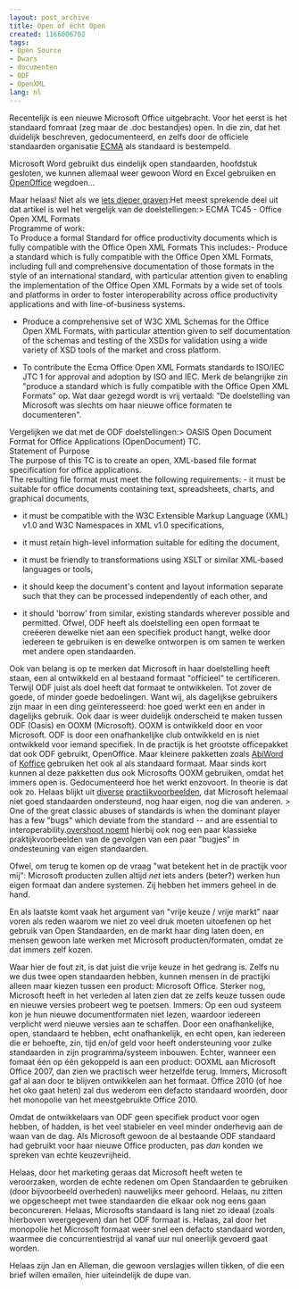```yaml
---
layout: post_archive
title: Open of écht Open
created: 1166006702
tags:
- Open Source
- Dwars
- documenten
- ODF
- OpenXML
lang: nl
---
```

Recentelijk is een nieuwe Microsoft Office uitgebracht. Voor het eerst is het standaard fomraat (zeg maar de .doc bestandjes) open. In die zin, dat het duidelijk beschreven, gedocumenteerd, en zelfs door de officiele standaarden organisatie [ECMA](http://www.ecma-international.org/memento/index.html) als standaard is bestempeld.

Microsoft Word gebruikt dus eindelijk open standaarden, hoofdstuk gesloten, we kunnen allemaal weer gewoon Word en Excel gebruiken en [OpenOffice](http://nl.openoffice.org/) wegdoen...

Maar helaas! Niet als we [iets dieper graven](http://www.groklaw.net/article.php?story=20061212025314700):<!--break-->Het meest sprekende deel uit dat artikel is wel het vergelijk van de doelstellingen:>     ECMA TC45 - Office Open XML Formats<br />    Programme of work:<br />    To Produce a formal Standard for office productivity documents which is fully compatible with the Office Open XML Formats This includes:-   Produce a standard which is fully compatible with the Office Open XML Formats, including full and comprehensive documentation of those formats in the style of an international standard, with particular attention given to enabling the implementation of the Office Open XML Formats by a wide set of tools and platforms in order to foster interoperability across office productivity applications and with line-of-business systems.  


*  Produce a comprehensive set of W3C XML Schemas for the Office Open XML Formats, with particular attention given to self documentation of the schemas and testing of the XSDs for validation using a wide variety of XSD tools of the market and cross platform.  


*  To contribute the Ecma Office Open XML Formats standards to ISO/IEC JTC 1 for approval and adoption by ISO and IEC.
Merk de belangrijke zin "produce a standard which is fully compatible with the Office Open XML Formats" op. Wat daar gezegd wordt is vrij vertaald: "De doelstelling van Microsoft was slechts om haar nieuwe office formaten te documenteren".

Vergelijken we dat met de ODF doelstellingen:>     OASIS Open Document Format for Office Applications (OpenDocument) TC. <br />Statement of Purpose<br />    The purpose of this TC is to create an open, XML-based file format specification for office applications.<br />    The resulting file format must meet the following requirements:  -  it must be suitable for office documents containing text, spreadsheets, charts, and graphical documents,  


*  it must be compatible with the W3C Extensible Markup Language (XML) v1.0 and W3C Namespaces in XML v1.0 specifications,  


*  it must retain high-level information suitable for editing the document,  


*  it must be friendly to transformations using XSLT or similar XML-based languages or tools,  


*  it should keep the document's content and layout information separate such that they can be processed independently of each other, and  


*  it should 'borrow' from similar, existing standards wherever possible and permitted.
Ofwel, ODF heeft als doelstelling een open formaat te creëeren dewelke niet aan een specifiek product hangt, welke door iedereen te gebruiken is en dewelke ontworpen is om samen te werken met andere open standaarden.

Ook van belang is op te merken dat Microsoft in haar doelstelling heeft staan, een al ontwikkeld en al bestaand formaat "officieel" te certificeren. Terwijl ODF juist als doel heeft dat formaat te ontwikkelen. Tot zover de goede, of minder goede bedoelingen. Want wij, als dagelijkse gebruikers zijn maar in een ding geïnteresseerd: hoe goed werkt een en ander in dagelijks gebruik. Ook daar is weer duidelijk onderscheid te maken tussen ODF (Oasis) en OOXM (Microsoft). OOXM is ontwikkeld door en voor Microsoft. ODF is door een onafhankelijke club ontwikkeld en is niet ontwikkeld voor iemand specifiek. In de practijk is het grootste officepakket dat ook ODF gebruikt, OpenOffice. Maar kleinere pakketten zoals [AbiWord](http://www.abisource.com/) of [Koffice](http://www.koffice.org/) gebruiken het ook al als standaard formaat. Maar sinds kort kunnen al deze pakketten dus ook Microsofts OOXM gebruiken, omdat het immers open is. Gedocumenteerd hoe het werkt enzovoort. In theorie is dat ook zo. Helaas blijkt uit [diverse](http://news.com.com/2100-1032-5088642.html) [practijkvoorbeelden](http://www.networkworld.com/news/2000/0511kerberos.html), dat Microsoft helemaal niet goed standaarden ondersteund, nog haar eigen, nog die van anderen. > One of the great classic abuses of standards is when the dominant player has a few "bugs" which deviate from the standard -- and are essential to interoperability.[overshoot noemt](http://www.groklaw.net/comment.php?mode=display&sid=20061208135621706&title=You%20missed%20one%2C%20PJ&type=article&order=&hideanonymous=0&pid=0#c515185) hierbij ook nog een paar klassieke praktijkvoorbeelden van de gevolgen van een paar "bugjes" in ondesteuning van eigen standaarden.

Ofwel, om terug te komen op de vraag "wat betekent het in de practijk voor mij": Microsoft producten zullen altijd _net_ iets anders (beter?) werken hun eigen formaat dan andere systemen. Zij hebben het immers geheel in de hand.

En als laatste komt vaak het argument van "vrije keuze / vrije markt" naar voren als reden waarom we niet zo veel druk moeten uitoefenen op het gebruik van Open Standaarden, en de markt haar ding laten doen, en mensen gewoon late werken met Microsoft producten/formaten, omdat ze dat immers zelf kozen.

Waar hier de fout zit, is dat juist die vrije keuze in het gedrang is. Zelfs nu we dus twee open standaarden hebben, kunnen mensen in de practijki alleen maar kiezen tussen een product: Microsoft Office. Sterker nog, Microsoft heeft in het verleden al laten zien dat ze zelfs keuze tussen oude en nieuwe versies probeert weg te poetsen. Immers: Op een oud systeem kon je hun nieuwe documentformaten niet lezen, waardoor iedereen verplicht werd nieuwe versies aan te schaffen. Door een onafhankelijke, open, standaard te hebben, echt onafhankelijk, en echt open, kan iedereen die er behoefte, zin, tijd en/of geld voor heeft ondersteuning voor zulke standaarden in zijn programma/systeem inbouwen. Echter, wanneer een fomaat één op één gekoppeld is aan een product: OOXML aan Microsoft Office 2007, dan zien we practisch weer hetzelfde terug. Immers, Microsoft gaf al aan door te blijven ontwikkelen aan het formaat. Office 2010 (of hoe het oko gaat heten) zal dus wederom een defacto standaard woorden, door het monopolie van het meestgebruikte Office 2010.

Omdat de ontwikkelaars van ODF geen specifiek product voor ogen hebben, of hadden, is het veel stabieler en veel minder onderhevig aan de waan van de dag. Als Microsoft gewoon de al bestaande ODF standaard had gebruikt voor haar nieuwe Office producten, pas _dan_ konden we spreken van echte keuzevrijheid.

Helaas, door het marketing geraas dat Microsoft heeft weten te veroorzaken, worden de echte redenen om Open Standaarden te gebruiken (door bijvoorbeeld overheden) nauwelijks meer gehoord. Helaas, nu zitten we opgescheept met twee standaarden die elkaar ook nog eens gaan beconcureren. Helaas, Microsofts standaard is lang niet zo ideaal (zoals hierboven weergegeven) dan het ODF formaat is. Helaas, zal door het monopolie het Microsoft formaat weer snel een defacto standaard worden, waarmee die concurrentiestrijd al vanaf uur nul oneerlijk gevoerd gaat worden.

Helaas zijn Jan en Alleman, die gewoon verslagjes willen tikken, of die een brief willen emailen, hier uiteindelijk de dupe van. 
